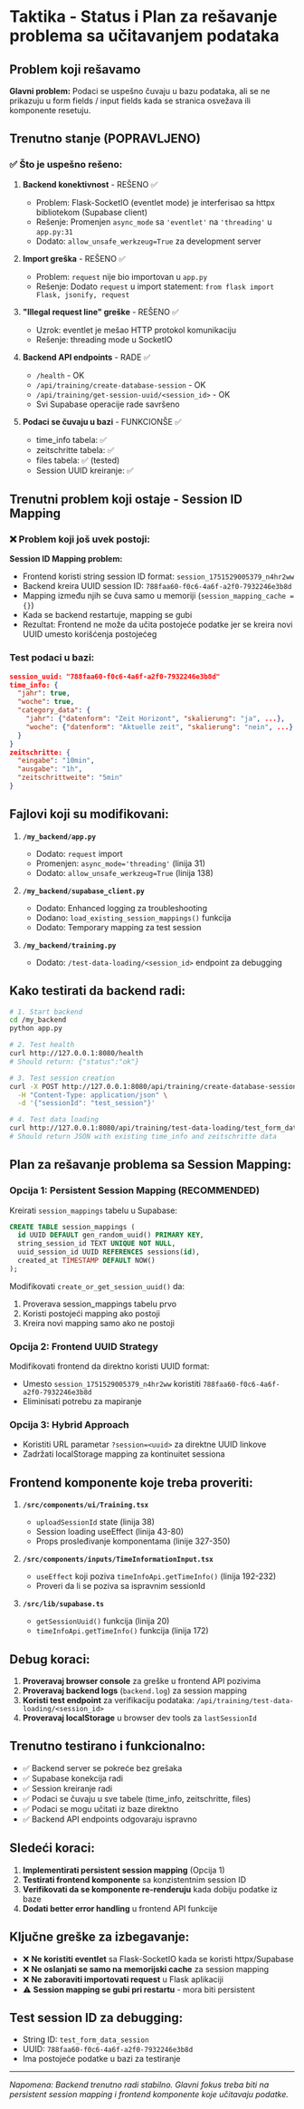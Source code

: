 # Taktika - Status i Plan za rešavanje problema sa učitavanjem podataka

## Problem koji rešavamo
**Glavni problem:** Podaci se uspešno čuvaju u bazu podataka, ali se ne prikazuju u form fields / input fields kada se stranica osvežava ili komponente resetuju.

## Trenutno stanje (POPRAVLJENO)

### ✅ Što je uspešno rešeno:

1. **Backend konektivnost** - REŠENO ✅
   - Problem: Flask-SocketIO (eventlet mode) je interferisao sa httpx bibliotekom (Supabase client)
   - Rešenje: Promenjen `async_mode` sa `'eventlet'` na `'threading'` u `app.py:31`
   - Dodato: `allow_unsafe_werkzeug=True` za development server

2. **Import greška** - REŠENO ✅ 
   - Problem: `request` nije bio importovan u `app.py`
   - Rešenje: Dodato `request` u import statement: `from flask import Flask, jsonify, request`

3. **"Illegal request line" greške** - REŠENO ✅
   - Uzrok: eventlet je mešao HTTP protokol komunikaciju
   - Rešenje: threading mode u SocketIO

4. **Backend API endpoints** - RADE ✅
   - `/health` - OK
   - `/api/training/create-database-session` - OK  
   - `/api/training/get-session-uuid/<session_id>` - OK
   - Svi Supabase operacije rade savršeno

5. **Podaci se čuvaju u bazi** - FUNKCIONŠE ✅
   - time_info tabela: ✅ 
   - zeitschritte tabela: ✅
   - files tabela: ✅ (tested)
   - Session UUID kreiranje: ✅

## Trenutni problem koji ostaje - Session ID Mapping

### ❌ Problem koji još uvek postoji:

**Session ID Mapping problem:**
- Frontend koristi string session ID format: `session_1751529005379_n4hr2ww` 
- Backend kreira UUID session ID: `788faa60-f0c6-4a6f-a2f0-7932246e3b8d`
- Mapping između njih se čuva samo u memoriji (`session_mapping_cache = {}`)
- Kada se backend restartuje, mapping se gubi
- Rezultat: Frontend ne može da učita postojeće podatke jer se kreira novi UUID umesto korišćenja postojećeg

### Test podaci u bazi:
```json
session_uuid: "788faa60-f0c6-4a6f-a2f0-7932246e3b8d"
time_info: {
  "jahr": true,
  "woche": true, 
  "category_data": {
    "jahr": {"datenform": "Zeit Horizont", "skalierung": "ja", ...},
    "woche": {"datenform": "Aktuelle zeit", "skalierung": "nein", ...}
  }
}
zeitschritte: {
  "eingabe": "10min",
  "ausgabe": "1h", 
  "zeitschrittweite": "5min"
}
```

## Fajlovi koji su modifikovani:

1. **`/my_backend/app.py`**
   - Dodato: `request` import
   - Promenjen: `async_mode='threading'` (linija 31)
   - Dodato: `allow_unsafe_werkzeug=True` (linija 138)

2. **`/my_backend/supabase_client.py`**
   - Dodato: Enhanced logging za troubleshooting
   - Dodano: `load_existing_session_mappings()` funkcija
   - Dodato: Temporary mapping za test session

3. **`/my_backend/training.py`**
   - Dodato: `/test-data-loading/<session_id>` endpoint za debugging

## Kako testirati da backend radi:

```bash
# 1. Start backend
cd /my_backend
python app.py

# 2. Test health
curl http://127.0.0.1:8080/health
# Should return: {"status":"ok"}

# 3. Test session creation
curl -X POST http://127.0.0.1:8080/api/training/create-database-session \
  -H "Content-Type: application/json" \
  -d '{"sessionId": "test_session"}'

# 4. Test data loading 
curl http://127.0.0.1:8080/api/training/test-data-loading/test_form_data_session
# Should return JSON with existing time_info and zeitschritte data
```

## Plan za rešavanje problema sa Session Mapping:

### Opcija 1: Persistent Session Mapping (RECOMMENDED)
Kreirati `session_mappings` tabelu u Supabase:
```sql
CREATE TABLE session_mappings (
  id UUID DEFAULT gen_random_uuid() PRIMARY KEY,
  string_session_id TEXT UNIQUE NOT NULL,
  uuid_session_id UUID REFERENCES sessions(id),
  created_at TIMESTAMP DEFAULT NOW()
);
```

Modifikovati `create_or_get_session_uuid()` da:
1. Proverava session_mappings tabelu prvo
2. Koristi postojeći mapping ako postoji
3. Kreira novi mapping samo ako ne postoji

### Opcija 2: Frontend UUID Strategy  
Modifikovati frontend da direktno koristi UUID format:
- Umesto `session_1751529005379_n4hr2ww` koristiti `788faa60-f0c6-4a6f-a2f0-7932246e3b8d`
- Eliminisati potrebu za mapiranje

### Opcija 3: Hybrid Approach
- Koristiti URL parametar `?session=<uuid>` za direktne UUID linkove
- Zadržati localStorage mapping za kontinuitet sessiona

## Frontend komponente koje treba proveriti:

1. **`/src/components/ui/Training.tsx`**
   - `uploadSessionId` state (linija 38)
   - Session loading useEffect (linija 43-80)
   - Props prosleđivanje komponentama (linije 327-350)

2. **`/src/components/inputs/TimeInformationInput.tsx`** 
   - `useEffect` koji poziva `timeInfoApi.getTimeInfo()` (linija 192-232)
   - Proveri da li se poziva sa ispravnim sessionId

3. **`/src/lib/supabase.ts`**
   - `getSessionUuid()` funkcija (linija 20)
   - `timeInfoApi.getTimeInfo()` funkcija (linija 172)

## Debug koraci:

1. **Proveravaj browser console** za greške u frontend API pozivima
2. **Proveravaj backend logs** (`backend.log`) za session mapping 
3. **Koristi test endpoint** za verifikaciju podataka: `/api/training/test-data-loading/<session_id>`
4. **Proveravaj localStorage** u browser dev tools za `lastSessionId`

## Trenutno testirano i funkcionalno:

- ✅ Backend server se pokreće bez grešaka
- ✅ Supabase konеkcija radi
- ✅ Session kreiranje radi  
- ✅ Podaci se čuvaju u sve tabele (time_info, zeitschritte, files)
- ✅ Podaci se mogu učitati iz baze direktno
- ✅ Backend API endpoints odgovaraju ispravno

## Sledeći koraci:

1. **Implementirati persistent session mapping** (Opcija 1)
2. **Testirati frontend komponente** sa konzistentnim session ID
3. **Verifikovati da se komponente re-renderuju** kada dobiju podatke iz baze
4. **Dodati better error handling** u frontend API funkcije

## Ključne greške za izbegavanje:

- ❌ **Ne koristiti eventlet** sa Flask-SocketIO kada se koristi httpx/Supabase
- ❌ **Ne oslanjati se samo na memorijski cache** za session mapping
- ❌ **Ne zaboraviti importovati request** u Flask aplikaciji
- ⚠️ **Session mapping se gubi pri restartu** - mora biti persistent

## Test session ID za debugging:
- String ID: `test_form_data_session` 
- UUID: `788faa60-f0c6-4a6f-a2f0-7932246e3b8d`
- Ima postojeće podatke u bazi za testiranje

---
*Napomena: Backend trenutno radi stabilno. Glavni fokus treba biti na persistent session mapping i frontend komponente koje učitavaju podatke.*